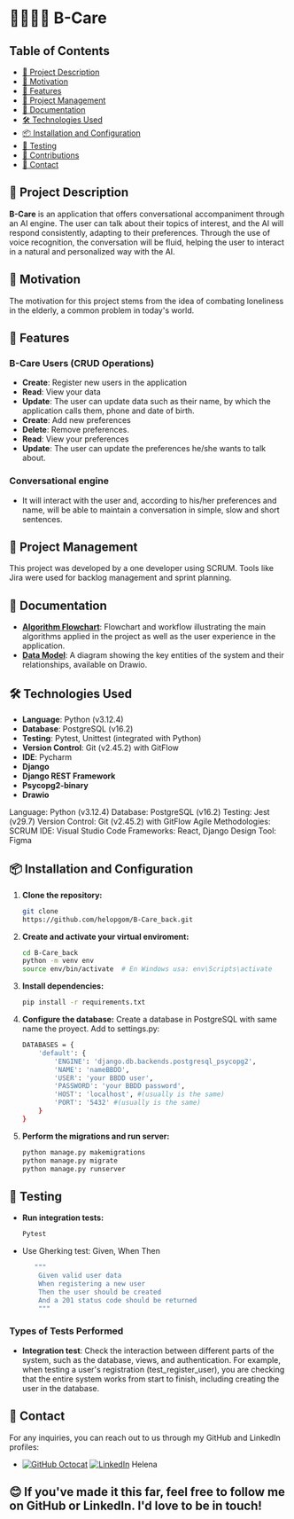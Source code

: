 # 👵🏻🔁📱 B-Care

## Table of Contents
- [📄 Project Description](#-project-description)
- [🎯 Motivation](#-motivation)
- [🚀 Features](#-features)
- [📅 Project Management](#-project-management)
- [📖 Documentation](#-documentation)
- [🛠 Technologies Used](#-technologies-used)
- [📦 Installation and Configuration](#-installation-and-configuration)
- [🧪 Testing](#-testing)
- [🤝 Contributions](#-contributions)
- [📧 Contact](#-contact)



## 📄 Project Description

**B-Care** is an application that offers conversational accompaniment through an AI engine. The user can talk about their topics of interest, and the AI will respond consistently, adapting to their preferences. 
Through the use of voice recognition, the conversation will be fluid, helping the user to interact in a natural and personalized way with the AI.

## 🎯 Motivation

The motivation for this project stems from the idea of combating loneliness in the elderly, a common problem in today's world. 
## 🚀 Features

### B-Care Users (CRUD Operations)
- **Create**: Register new users in the application
- **Read**: View your data
- **Update**: The user can update data such as their name, by which the application calls them, phone and date of birth.
- **Create**: Add new preferences
- **Delete**: Remove preferences.
- **Read**: View your preferences
- **Update**: The user can update the preferences he/she wants to talk about.

### Conversational engine
- It will interact with the user and, according to his/her preferences and name, will be able to maintain a conversation in simple, slow and short sentences.

## 📅 Project Management
This project was developed by a one developer using SCRUM. Tools like Jira were used for backlog management and sprint planning.


## 📖 Documentation
- **[Algorithm Flowchart](https://drive.google.com/file/d/1jB3S765Ge6C98ey6-QgNvy2_osvMjR_a/view?usp=drive_link)**: Flowchart and workflow illustrating the main algorithms applied in the project as well as the user experience in the application. 
- **[Data Model](https://drive.google.com/file/d/1Wjx8SIKT4ws3qU3Ge7bLQhsrQEziQmO1/view?usp=drive_link)**: A diagram showing the key entities of the system and their relationships, available on Drawio.

## 🛠 Technologies Used

- **Language**: Python (v3.12.4) 
- **Database**: PostgreSQL (v16.2) 
- **Testing**: Pytest, Unittest (integrated with Python)
- **Version Control**: Git (v2.45.2) with GitFlow
- **IDE**: Pycharm
- **Django**
- **Django REST Framework**
- **Psycopg2-binary** 
- **Drawio**

Language: Python (v3.12.4)
Database: PostgreSQL (v16.2)
Testing: Jest (v29.7)
Version Control: Git (v2.45.2) with GitFlow
Agile Methodologies: SCRUM
IDE: Visual Studio Code
Frameworks: React, Django
Design Tool: Figma

## 📦 Installation and Configuration

1. **Clone the repository:**
   ```bash
   git clone
   https://github.com/helopgom/B-Care_back.git
   ```
2. **Create and activate your virtual enviroment:**
    ```bash
    cd B-Care_back
    python -m venv env
    source env/bin/activate  # En Windows usa: env\Scripts\activate
    ```
    
3. **Install dependencies:**
    ```bash
    pip install -r requirements.txt
    ```
4. **Configure the database:**
 Create a database in PostgreSQL with same name the proyect. Add to settings.py:
   ```bash
   DATABASES = {
       'default': {
           'ENGINE': 'django.db.backends.postgresql_psycopg2',
           'NAME': 'nameBBDD',
           'USER': 'your BBDD user',
           'PASSWORD': 'your BBDD password',
           'HOST': 'localhost', #(usually is the same)
           'PORT': '5432' #(usually is the same)
       }
   } 
      ```
5. **Perform the migrations and run server:**
    ```bash
    python manage.py makemigrations
    python manage.py migrate
    python manage.py runserver
    ```
   
## 🧪 Testing

- **Run integration tests:**

    ```bash
    Pytest
    ```
- Use Gherking test: Given, When Then
    ```bash
       """
        Given valid user data
        When registering a new user
        Then the user should be created
        And a 201 status code should be returned
        """
    ```
### Types of Tests Performed
- **Integration test**: Check the interaction between different parts of the system, such as the database, views, and authentication. For example, when testing a user's registration (test_register_user), you are checking that the entire system works from start to finish, including creating the user in the database.


## 📧 Contact

For any inquiries, you can reach out to us through my GitHub and LinkedIn profiles:
- [![GitHub Octocat](https://img.icons8.com/ios-glyphs/30/000000/github.png)](https://github.com/helopgom)  [![LinkedIn](https://img.icons8.com/ios-glyphs/30/0077b5/linkedin.png)](https://www.linkedin.com/in/helena-lopgom/)  Helena

## 😊 If you've made it this far, feel free to follow me on GitHub or LinkedIn. I'd love to be in touch!
